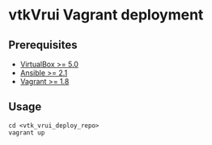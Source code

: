 # vtkVrui Vagrant deployment

## Prerequisites

* [VirtualBox  >= 5.0](https://www.virtualbox.org/wiki/Downloads)
* [Ansible  >= 2.1](http://docs.ansible.com/ansible/intro_installation.html)
* [Vagrant >= 1.8](https://www.vagrantup.com/docs/installation/)

## Usage

    cd <vtk_vrui_deploy_repo>
    vagrant up

